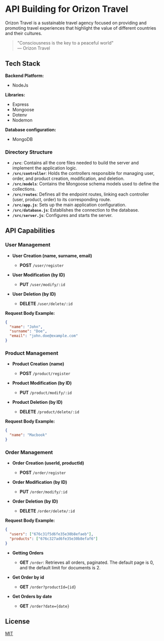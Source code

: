# API Building for Orizon Travel

Orizon Travel is a sustainable travel agency focused on providing and promoting travel experiences that highlight the value of different countries and their cultures.

> "Consciousness is the key to a peaceful world"  
> — Orizon Travel

## Tech Stack

**Backend Platform:**
- NodeJs

**Libraries:** 
- Express
- Mongoose
- Dotenv
- Nodemon

**Database configuration:**
- MongoDB

### Directory Structure

- **`/src`**: Contains all the core files needed to build the server and implement the application logic.
- **`/src/controller`**: Holds the controllers responsible for managing user, order, and product creation, modification, and deletion.
- **`/src/models`**: Contains the Mongoose schema models used to define the collections.
- **`/src/routes`**: Defines all the endpoint routes, linking each controller (user, product, order) to its corresponding route.
- **`/src/app.js`**: Sets up the main application configuration.
- **`/src/database.js`**: Establishes the connection to the database.
- **`/src/server.js`**: Configures and starts the server.

## API Capabilities

### User Management

- **User Creation (name, surname, email)**  
  - **POST** `/user/register`
  
- **User Modification (by ID)**  
  - **PUT** `/user/modify/:id`
  
- **User Deletion (by ID)**  
  - **DELETE** `/user/delete/:id`

**Request Body Example:**
```json
{
  "name": "John",
  "surname": "Doe",
  "email": "john.doe@example.com"
}
```

### Product Management

- **Product Creation (name)**  
  - **POST** `/product/register`
  
- **Product Modification (by ID)**  
  - **PUT** `/product/modify/:id`
  
- **Product Deletion (by ID)**  
  - **DELETE** `/product/delete/:id`

**Request Body Example:**
```json
{
  "name": "Macbook"
}
```

### Order Management

- **Order Creation (userId, productId)**  
  - **POST** `/order/register`
  
- **Order Modification (by ID)**  
  - **PUT** `/order/modify/:id`
  
- **Order Deletion (by ID)**  
  - **DELETE** `/order/delete/:id`

**Request Body Example:**
```json
{
  "users": ["676c31f5d6fe35e30b8efaeb"],
  "products": ["676c327ad6fe35e30b8efaf6"]
}
```

- **Getting Orders**  
  - **GET** `/order`: Retrieves all orders, paginated. The default page is 0, and the default limit for documents is 2.

- **Get Order by id**  
  - **GET** `/order?productId={id}`

- **Get Orders by date**  
  - **GET** `/order?date={date}`

## License

[MIT](https://choosealicense.com/licenses/mit/)